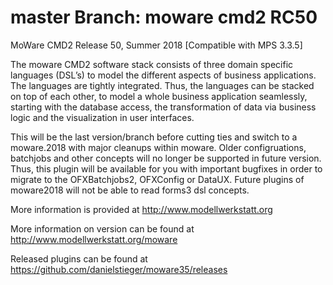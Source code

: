 # master Branch: moware cmd2 RC50
MoWare CMD2 Release 50, Summer 2018
[Compatible with MPS 3.3.5] 

The moware CMD2 software stack consists of three domain specific languages (DSL’s) 
to model the different aspects of business applications. The languages are tightly 
integrated. Thus, the languages can be stacked on top of each other, to model a 
whole business application seamlessly, starting with the database access,
the transformation of data via business logic and the visualization in user interfaces.

This will be the last version/branch before cutting ties and switch to a moware.2018 with 
major cleanups within moware. Older configruations, batchjobs and other concepts will no 
longer be supported in future version. Thus, this plugin will be available for you with 
important bugfixes in order to migrate to the OFXBatchjobs2, OFXConfig or DataUX. Future
plugins of moware2018 will not be able to read forms3 dsl concepts.

More information is provided at http://www.modellwerkstatt.org

More information on version can be found at http://www.modellwerkstatt.org/moware

Released plugins can be found at https://github.com/danielstieger/moware35/releases
